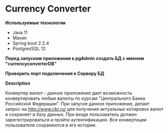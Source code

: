 # Currency Converter

**Используемые технологии**

- Java 11
- Maven
- Spring boot 2.2.4
- PostgresSQL 12

**Перед запуском приложения в pgAdmin создать БД с именем "currencyconverterDB"**

**Проверить порт подключения к Серверу БД**

**Description**

Конвертер валют - данное приложение дает возможность конвертировать любые валюты по курсам "Центрального Банка Российской Федерации". При запуске данное приложение, делает запрос на http://www.cbr.ru/ для получения актуальных котировок валют и сохраняет в базу данных. При входе пользователь должен зарегестрироваться и пройти аутентификацию. Все конвертации пользователя сохраняются в его истории. 

